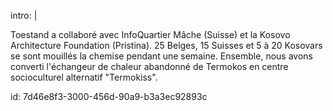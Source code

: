 intro: |
  <p>Toestand a collaboré avec InfoQuartier Mâche (Suisse) et la Kosovo Architecture Foundation (Pristina). 25 Belges, 15 Suisses et 5 à 20 Kosovars se sont mouillés la chemise pendant une semaine. Ensemble, nous avons converti l'échangeur de chaleur abandonné de Termokos en centre socioculturel alternatif "Termokiss".<br>
  </p>
  
id: 7d46e8f3-3000-456d-90a9-b3a3ec92893c
